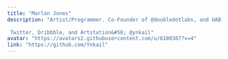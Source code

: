 ```yaml
---
title: "Marlon Jones"
description: "Artist/Programmer. Co-Founder of @doubledotlabs, and UAB Computer Science/Art Studio Student.  Twitter, Dribbble, and Artstation&#58; @ynkail"
avatar: "https://avatars2.githubusercontent.com/u/6100387?v=4"
link: "https://github.com/Ynkail"
---
```

